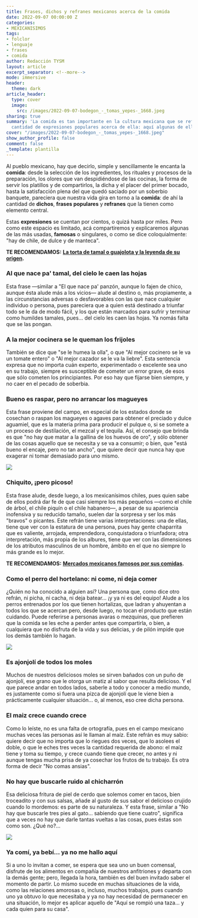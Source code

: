 ```yaml
---
title: Frases, dichos y refranes mexicanos acerca de la comida
date: 2022-09-07 00:00:00 Z
categories:
- MEXICANISIMOS
tags:
- folclor
- lenguaje
- frases
- comida
author: Redacción TYSM
layout: article
excerpt_separator: <!--more-->
mode: immersive
header:
  theme: dark
article_header:
  type: cover
  image:
    src: /images/2022-09-07-bodegon_-_tomas_yepes-_1668.jpeg
sharing: true
summary: 'La comida es tan importante en la cultura mexicana que se refleja en la
  cantidad de expresiones populares acerca de ella: aquí algunas de ellas'
cover: "/images/2022-09-07-bodegon_-_tomas_yepes-_1668.jpeg"
show_author_profile: false
comment: false
_template: plantilla
---
```







Al pueblo mexicano, hay que decirlo, simple y sencillamente le encanta la **comida**: desde la selección de los ingredientes, los rituales y procesos de la preparación, los olores que van despidiéndose de las cocinas, la forma de servir los platillos y de compartirlos, la dicha y el placer del primer bocado, hasta la satisfacción plena del que quedó saciado por un soberbio banquete, pareciera que nuestra vida gira en torno a la **comida**: de ahí la cantidad de **dichos**, **frases populares** y **refranes** que la tienen como elemento central.

Estas **expresiones** se cuentan por cientos, o quizá hasta por miles. Pero como este espacio es limitado, acá compartiremos y explicaremos algunas de las más usadas, **famosas** o singulares, o como se dice coloquialmente: "hay de chile, de dulce y de manteca".

**TE RECOMENDAMOS:** [**La torta de tamal o guajolota y la leyenda de su origen**](https://blog.tonoysumariachi.com/gastronomia/2022/04/27/la-torta-de-tamal-o-guajolota-y-la-leyenda-de-su-origen.html)**.**

### Al que nace pa' tamal, del cielo le caen las hojas

Esta frase —similar a "El que nace pa' panzón, aunque lo fajen de chico, aunque ésta alude más a los vicios— alude al destino o, más propiamente, a las circunstancias adversas o desfavorables con las que nace cualquier individuo o persona, pues pareciera que a quien está destinado a triunfar todo se le da de modo fácil, y los que están marcados para sufrir y terminar como humildes tamales, pues… del cielo les caen las hojas. Ya nomás falta que se las pongan.

### A la mejor cocinera se le queman los frijoles

También se dice que "se le humea la olla", o que "Al mejor cocinero se le va un tomate entero" o "Al mejor cazador se le va la liebre". Esta sentencia expresa que no importa cuán experto, experimentado o excelente sea uno en su trabajo, siempre es susceptible de cometer un error grave, de esos que sólo cometen los principiantes. Por eso hay que fijarse bien siempre, y no caer en el pecado de soberbia.

### Bueno es raspar, pero no arrancar los magueyes

Esta frase proviene del campo, en especial de los estados donde se cosechan o raspan los magueyes o agaves para obtener el preciado y dulce aguamiel, que es la materia prima para producir el pulque o, si se somete a un proceso de destilación, el mezcal y el tequila. Así, el consejo que brinda es que "no hay que matar a la gallina de los huevos de oro", y sólo obtener de las cosas aquello que se necesita y se va a consumir; o bien, que "está bueno el encaje, pero no tan ancho", que quiere decir que nunca hay que exagerar ni tomar demasiado para uno mismo.

![](https://upload.wikimedia.org/wikipedia/commons/thumb/e/eb/%C2%A1Paisaje_agavero%2C_paisaje_entra%C3%B1able_de_una_bebida_mestiza%21.jpg/1024px-%C2%A1Paisaje_agavero%2C_paisaje_entra%C3%B1able_de_una_bebida_mestiza%21.jpg)

### Chiquito, ¡pero picoso!

Esta frase alude, desde luego, a los mexicanísimos chiles, pues quien sabe de ellos podrá dar fe de que casi siempre los más pequeños —como el chile de árbol, el chile piquín o el chile habanero—, a pesar de su apariencia inofensiva y su reducido tamaño, suelen dar la sorpresa y ser los más "bravos" o picantes. Este refrán tiene varias interpretaciones: una de ellas, tiene que ver con la estatura de una persona, pues hay gente chaparrita que es valiente, arrojada, emprendedora, conquistadora o triunfadora; otra interpretación, más propia de los albures, tiene que ver con las dimensiones de los atributos masculinos de un hombre, ámbito en el que no siempre lo más grande es lo mejor.

**TE RECOMENDAMOS:** [**Mercados mexicanos famosos por sus comidas**](https://blog.tonoysumariachi.com/gastronomia/2022/10/11/mercados-mexicanos-famosos-por-sus-comidas.html)**.**

### Como el perro del hortelano: ni come, ni deja comer

¿Quién no ha conocido a alguien así? Una persona que, como dice otro refrán, ni picha, ni cacha, ni deja batear… ¡y ya ni es del equipo! Alude a los perros entrenados por los que tienen hortalizas, que ladran y ahuyentan a todos los que se acercan pero, desde luego, no tocan el producto que están cuidando. Puede referirse a personas avaras o mezquinas, que prefieren que la comida se les eche a perder antes que compartirla, o bien, a cualquiera que no disfruta de la vida y sus delicias, y de pilón impide que los demás también lo hagan.

![](https://upload.wikimedia.org/wikipedia/commons/thumb/6/62/Fuegian_dog_%281863%29.jpg/1024px-Fuegian_dog_%281863%29.jpg)

### Es ajonjolí de todos los moles

Muchos de nuestros deliciosos moles se sirven bañados con un puño de ajonjolí, ese grano que le otorga un matiz al sabor que resulta delicioso. Y el que parece andar en todos lados, saberle a todo y conocer a medio mundo, es justamente como si fuera una pizca de ajonjolí que le viene bien a prácticamente cualquier situación… o, al menos, eso cree dicha persona.

### El maiz crece cuando crece

Como lo leíste, no es una falta de ortografía, pues en el campo mexicano muchas veces las personas así le llaman al maíz. Este refrán es muy sabio: quiere decir que no importa que lo riegues dos veces, que lo asolees el doble, o que le eches tres veces la cantidad requerida de abono: el maíz tiene y toma su tiempo, y crece cuando tiene que crecer, no antes y ni aunque tengas mucha prisa de ya cosechar los frutos de tu trabajo. Es otra forma de decir "No comas ansias".

### No hay que buscarle ruido al chicharrón

Esa deliciosa fritura de piel de cerdo que solemos comer en tacos, bien troceadito y con sus salsas, añade al gusto de sus sabor el delicioso crujido cuando lo mordemos: es parte de su naturaleza. Y esta frase, similar a "No hay que buscarle tres pies al gato… sabiendo que tiene cuatro", significa que a veces no hay que darle tantas vueltas a las cosas, pues éstas son como son. ¿Qué no?…

![](https://upload.wikimedia.org/wikipedia/commons/thumb/c/cc/Chicharron.jpg/766px-Chicharron.jpg)

### Ya comí, ya bebí… ya no me hallo aquí

Si a uno lo invitan a comer, se espera que sea uno un buen comensal, disfrute de los alimentos en compañía de nuestros anfitriones y departa con la demás gente; pero, llegada la hora, también es del buen invitado saber el momento de partir. Lo mismo sucede en muchas situaciones de la vida, como las relaciones amorosas o, incluso, muchos trabajos, pues cuando uno ya obtuvo lo que necesitaba y ya no hay necesidad de permanecer en una situación, lo mejor es aplicar aquello de "Aquí se rompió una taza… y cada quien para su casa".
